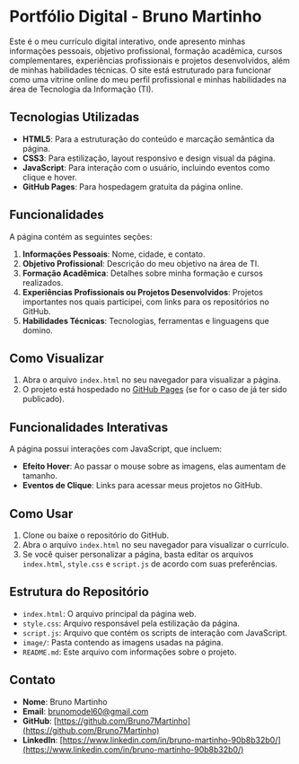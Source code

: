 # Portfólio Digital - Bruno Martinho

Este é o meu currículo digital interativo, onde apresento minhas informações pessoais, objetivo profissional, formação acadêmica, cursos complementares, experiências profissionais e projetos desenvolvidos, além de minhas habilidades técnicas. O site está estruturado para funcionar como uma vitrine online do meu perfil profissional e minhas habilidades na área de Tecnologia da Informação (TI).

## Tecnologias Utilizadas

- **HTML5**: Para a estruturação do conteúdo e marcação semântica da página.
- **CSS3**: Para estilização, layout responsivo e design visual da página.
- **JavaScript**: Para interação com o usuário, incluindo eventos como clique e hover.
- **GitHub Pages**: Para hospedagem gratuita da página online.

## Funcionalidades

A página contém as seguintes seções:

1. **Informações Pessoais**: Nome, cidade, e contato.
2. **Objetivo Profissional**: Descrição do meu objetivo na área de TI.
3. **Formação Acadêmica**: Detalhes sobre minha formação e cursos realizados.
5. **Experiências Profissionais ou Projetos Desenvolvidos**: Projetos importantes nos quais participei, com links para os repositórios no GitHub.
6. **Habilidades Técnicas**: Tecnologias, ferramentas e linguagens que domino.

## Como Visualizar

1. Abra o arquivo `index.html` no seu navegador para visualizar a página.
2. O projeto está hospedado no [GitHub Pages](https://brunomartinho.github.io/portfolio/) (se for o caso de já ter sido publicado).

## Funcionalidades Interativas

A página possui interações com JavaScript, que incluem:
- **Efeito Hover**: Ao passar o mouse sobre as imagens, elas aumentam de tamanho.
- **Eventos de Clique**: Links para acessar meus projetos no GitHub.


## Como Usar

1. Clone ou baixe o repositório do GitHub.
2. Abra o arquivo `index.html` no seu navegador para visualizar o currículo.
3. Se você quiser personalizar a página, basta editar os arquivos `index.html`, `style.css` e `script.js` de acordo com suas preferências.

## Estrutura do Repositório

- `index.html`: O arquivo principal da página web.
- `style.css`: Arquivo responsável pela estilização da página.
- `script.js`: Arquivo que contém os scripts de interação com JavaScript.
- `image/`: Pasta contendo as imagens usadas na página.
- `README.md`: Este arquivo com informações sobre o projeto.



## Contato

- **Nome**: Bruno Martinho
- **Email**: brunomodel60@gmail.com
- **GitHub**: [https://github.com/Bruno7Martinho](https://github.com/Bruno7Martinho)
- **LinkedIn**: [https://www.linkedin.com/in/bruno-martinho-90b8b32b0/](https://www.linkedin.com/in/bruno-martinho-90b8b32b0/)